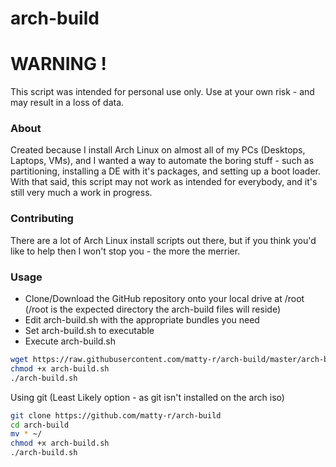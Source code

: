 # arch-build
# WARNING !
This script was intended for personal use only. Use at your own risk - and may result in a loss of data.

### About

Created because I install Arch Linux on almost all of my PCs (Desktops, Laptops, VMs), and I wanted a way to automate the boring stuff - such as partitioning, installing a DE with it's packages, and setting up a boot loader. With that said, this script may not work as intended for everybody, and it's still very much a work in progress.

### Contributing

There are a lot of Arch Linux install scripts out there, but if you think you'd like to help then I won't stop you - the more the merrier.

### Usage

* Clone/Download the GitHub repository onto your local drive at /root (/root is the expected directory the arch-build files will reside)
* Edit arch-build.sh with the appropriate bundles you need
* Set arch-build.sh to executable
* Execute arch-build.sh

```sh
wget https://raw.githubusercontent.com/matty-r/arch-build/master/arch-build.sh
chmod +x arch-build.sh
./arch-build.sh
```

Using git (Least Likely option - as git isn't installed on the arch iso)
```sh
git clone https://github.com/matty-r/arch-build
cd arch-build
mv * ~/
chmod +x arch-build.sh
./arch-build.sh
```
